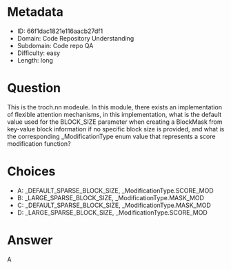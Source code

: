 # Metadata

- ID: 66f1dac1821e116aacb27df1
- Domain: Code Repository Understanding
- Subdomain: Code repo QA
- Difficulty: easy
- Length: long

# Question

This is the troch.nn modeule. In this module, there exists an implementation of flexible attention mechanisms, in this implementation, what is the default value used for the BLOCK_SIZE parameter when creating a BlockMask from key-value block information if no specific block size is provided, and what is the corresponding _ModificationType enum value that represents a score modification function?

# Choices

- A: _DEFAULT_SPARSE_BLOCK_SIZE, _ModificationType.SCORE_MOD
- B: _LARGE_SPARSE_BLOCK_SIZE, _ModificationType.MASK_MOD
- C: _DEFAULT_SPARSE_BLOCK_SIZE, _ModificationType.MASK_MOD
- D: _LARGE_SPARSE_BLOCK_SIZE, _ModificationType.SCORE_MOD

# Answer

A
